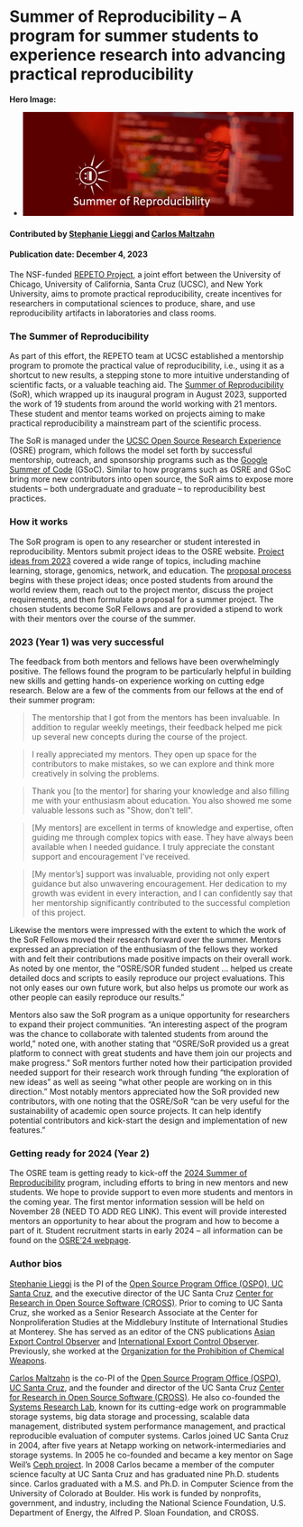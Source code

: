 # Summer of Reproducibility – A program for summer students to experience research into advancing practical reproducibility

**Hero Image:**

 - <img src='../../images/Blog2312_SoR.png' />
 
#### Contributed by [Stephanie Lieggi](https://github.com/slieggi) and [Carlos Maltzahn](https://github.com/carlosmalt)

#### Publication date: December 4, 2023

The NSF-funded [REPETO Project](https://repeto.cs.uchicago.edu/), a joint effort between the University of Chicago, University of  California, Santa Cruz (UCSC), and New York University, aims to promote practical reproducibility, create incentives for researchers in computational sciences to produce, share, and use reproducibility artifacts in laboratories and class rooms. 

### The Summer of Reproducibility

As part of this effort, the REPETO team at UCSC established a mentorship program to promote the practical value of reproducibility, i.e., using it as a shortcut to new results, a stepping stone to more intuitive understanding of scientific facts, or a valuable teaching aid. The [Summer of Reproducibility](https://ucsc-ospo.github.io/sor/) (SoR), which wrapped up its inaugural program in August 2023, supported the work of 19 students from around the world working with 21 mentors. These student and mentor teams worked on projects aiming to make practical reproducibility a mainstream part of the scientific process. 

The SoR is managed under the [UCSC Open Source Research Experience](https://ucsc-ospo.github.io/osre/) (OSRE) program, which follows the model set forth by successful mentorship, outreach, and sponsorship programs such as the [Google Summer of Code](https://summerofcode.withgoogle.com/) (GSoC).  Similar to how programs such as OSRE and GSoC bring more new contributors into open source, the SoR aims to expose more students – both undergraduate and graduate – to reproducibility best practices. 

### How it works

The SoR program is open to any researcher or student interested in reproducibility. Mentors submit project ideas to the OSRE website. [Project ideas from 2023](https://ucsc-ospo.github.io/osre23/#projects) covered a wide range of topics, including machine learning, storage, genomics, network, and education.  The [proposal process](https://ucsc-ospo.github.io/osredocs/forstudents/) begins with these project ideas; once posted students from around the world review them, reach out to the project mentor, discuss the project requirements, and then formulate a proposal for a summer project. The chosen students become SoR Fellows and are provided a stipend to work with their mentors over the course of the summer. 

### 2023 (Year 1) was very successful

The feedback from both mentors and fellows have been overwhelmingly positive. The fellows found the program to be particularly helpful in building new skills and getting hands-on experience working on cutting edge research. Below are a few of the comments from our fellows at the end of their summer program: 

> The mentorship that I got from the mentors has been invaluable. In addition to regular weekly meetings, their feedback helped me pick up several new concepts during the course of the project. 

> I really appreciated my mentors. They open up space for the contributors to make mistakes, so we can explore and think more creatively in solving the problems.

> Thank you [to the mentor] for sharing your knowledge and also filling me with your enthusiasm about education. You also showed me some valuable lessons such as "Show, don't tell".

> [My mentors] are excellent in terms of knowledge and expertise, often guiding me through complex topics with ease. They have always been available when I needed guidance. I truly appreciate the constant support and encouragement I've received.

> [My mentor’s] support was invaluable, providing not only expert guidance but also unwavering encouragement. Her dedication to my growth was evident in every interaction, and I can confidently say that her mentorship significantly contributed to the successful completion of this project.

Likewise the mentors were impressed with the extent to which the work of the SoR Fellows moved their research forward over the summer. Mentors expressed an appreciation of the enthusiasm of the fellows they worked with and felt their contributions made positive impacts on their overall work.  As noted by one mentor, the “OSRE/SOR funded student … helped us create detailed docs and scripts to easily reproduce our project evaluations. This not only eases our own future work, but also helps us promote our work as other people can easily reproduce our results.” 

Mentors also saw the SoR program as a unique opportunity for researchers to expand their project communities. “An interesting aspect of the program was the chance to collaborate with talented students from around the world,” noted one, with another stating that “OSRE/SoR provided us a great platform to connect with great students and have them join our projects and make progress.”  SoR mentors further noted how their participation provided needed support for their research work through funding “the exploration of new ideas” as well as seeing “what other people are working on in this direction.” Most notably mentors appreciated how the SoR provided new contributors, with one noting that the OSRE/SoR “can be very useful for the sustainability of academic open source projects. It can help identify potential contributors and kick-start the design and implementation of new features.” 

### Getting ready for 2024 (Year 2)

The OSRE team is getting ready to kick-off the [2024 Summer of Reproducibility](https://ucsc-ospo.github.io/sor24/) program, including efforts to bring in new mentors and new students.  We hope to provide support to even more students and mentors in the coming year.  The first mentor information session will be held on November 28 (NEED TO ADD REG LINK). This event will provide interested mentors an opportunity to hear about the program and how to become a part of it. Student recruitment starts in early 2024 – all information can be found on the [OSRE’24 webpage](https://ucsc-ospo.github.io/osre24/). 

### Author bios

[Stephanie Lieggi](https://ucsc-ospo.github.io/author/stephanie-lieggi/) is the PI of the [Open Source Program Office (OSPO), UC Santa Cruz](https://ospo.ucsc.edu), and the executive director of the UC Santa Cruz [Center for Research in Open Source Software (CROSS)](https://cross.ucsc.edu). Prior to coming to UC Santa Cruz, she worked as a Senior Research Associate at the Center for Nonproliferation Studies at the Middlebury Institute of International Studies at Monterey. She has served as an editor of the CNS publications [Asian Export Control Observer](https://cns.miis.edu/pubs/observer/asian/) and [International Export Control Observer](https://cns.miis.edu/pubs/observer/). Previously, she worked at the [Organization for the Prohibition of Chemical Weapons](https://www.opcw.org/).

[Carlos Maltzahn](https://people.ucsc.edu/carlosm) is the co-PI of the [Open Source Program Office (OSPO), UC Santa Cruz](https://ospo.ucsc.edu), and the founder and director of the UC Santa Cruz [Center for Research in Open Source Software (CROSS)](https://cross.ucsc.edu). He also co-founded the [Systems Research Lab](https://systems.soe.ucsc.edu), known for its cutting-edge work on programmable storage systems, big data storage and processing, scalable data management, distributed system performance management, and practical reproducible evaluation of computer systems. Carlos joined UC Santa Cruz in 2004, after five years at Netapp working on network-intermediaries and storage systems. In 2005 he co-founded and became a key mentor on Sage Weil’s [Ceph project](https://ceph.io). In 2008 Carlos became a member of the computer science faculty at UC Santa Cruz and has graduated nine Ph.D. students since. Carlos graduated with a M.S. and Ph.D. in Computer Science from the University of Colorado at Boulder. His work is funded by nonprofits, government, and industry, including the National Science Foundation, U.S. Department of Energy, the Alfred P. Sloan Foundation, and CROSS.

<!---
Publish: yes
Topics: "conferences and workshops", "reproducibility"
Track: Community
--->
